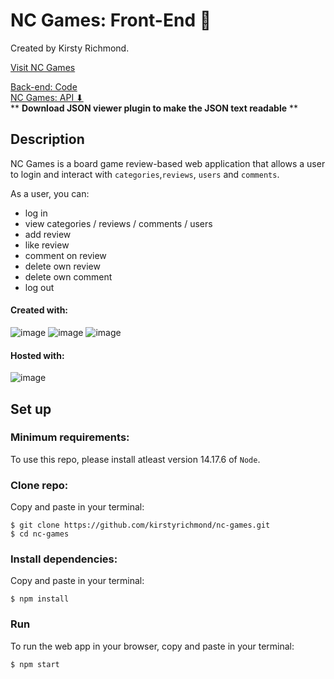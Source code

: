 # NC Games: Front-End :jigsaw:

Created by Kirsty Richmond.

[Visit NC Games](https://nc-games-kirsty-richmond.netlify.app) 
<br/>

[Back-end: Code](https://github.com/kirstyrichmond/be-nc-games)
<br/>
[NC Games: API ⬇](https://be-nc-games-app.herokuapp.com/api)
<br/>
** **Download JSON viewer plugin to make the JSON text readable** **

## Description

NC Games is a board game review-based web application that allows a user to login and interact with ```categories```,```reviews```, ```users``` and ```comments```.

As a user, you can: 

- log in
- view categories / reviews / comments / users
- add review
- like review
- comment on review
- delete own review
- delete own comment
- log out

#### Created with:

![image](https://img.shields.io/badge/React-20232A?style=for-the-badge&logo=react&logoColor=61DAFB)
![image](https://img.shields.io/badge/HTML5-E34F26?style=for-the-badge&logo=html5&logoColor=white)
![image](https://img.shields.io/badge/CSS3-1572B6?style=for-the-badge&logo=css3&logoColor=white)

#### Hosted with:
![image](https://img.shields.io/badge/Netlify-00C7B7?style=for-the-badge&logo=netlify&logoColor=white)

## Set up

### Minimum requirements:

To use this repo, please install atleast version 14.17.6 of ```Node```. 

### Clone repo:

Copy and paste in your terminal:

```
$ git clone https://github.com/kirstyrichmond/nc-games.git
$ cd nc-games
```

### Install dependencies:

Copy and paste in your terminal:

```
$ npm install
```

### Run

To run the web app in your browser, copy and paste in your terminal:

```
$ npm start
```
